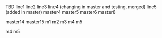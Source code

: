 #
TBD
line1
line2
line3
line4 (changing in master and testing, merged)
line5 (added in master)
master4
master5
master6
master8

master14
master15
m1
m2
m3
m4
m5

m4
m5